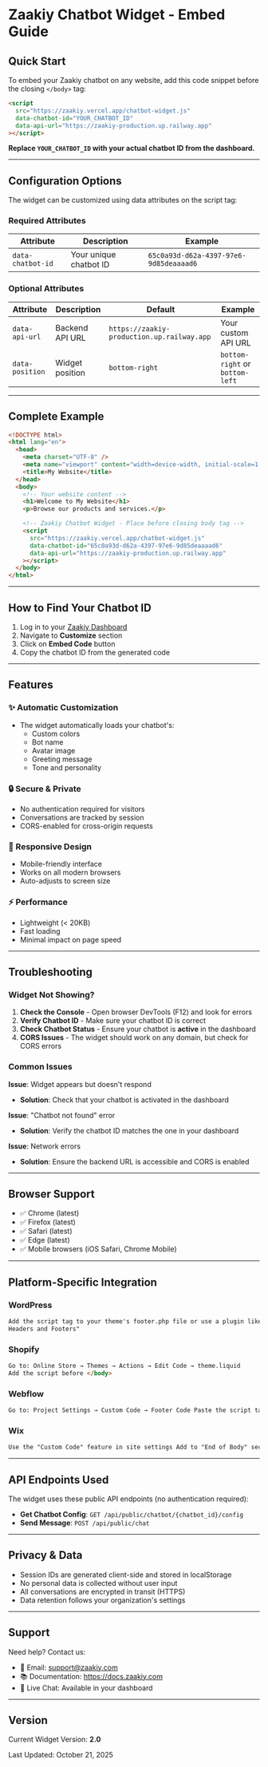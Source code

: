 # Zaakiy Chatbot Widget - Embed Guide

## Quick Start

To embed your Zaakiy chatbot on any website, add this code snippet before the closing `</body>` tag:

```html
<script
  src="https://zaakiy.vercel.app/chatbot-widget.js"
  data-chatbot-id="YOUR_CHATBOT_ID"
  data-api-url="https://zaakiy-production.up.railway.app"
></script>
```

**Replace `YOUR_CHATBOT_ID` with your actual chatbot ID from the dashboard.**

---

## Configuration Options

The widget can be customized using data attributes on the script tag:

### Required Attributes

| Attribute         | Description            | Example                                |
| ----------------- | ---------------------- | -------------------------------------- |
| `data-chatbot-id` | Your unique chatbot ID | `65c0a93d-d62a-4397-97e6-9d85deaaaad6` |

### Optional Attributes

| Attribute       | Description     | Default                                    | Example                         |
| --------------- | --------------- | ------------------------------------------ | ------------------------------- |
| `data-api-url`  | Backend API URL | `https://zaakiy-production.up.railway.app` | Your custom API URL             |
| `data-position` | Widget position | `bottom-right`                             | `bottom-right` or `bottom-left` |

---

## Complete Example

```html
<!DOCTYPE html>
<html lang="en">
  <head>
    <meta charset="UTF-8" />
    <meta name="viewport" content="width=device-width, initial-scale=1.0" />
    <title>My Website</title>
  </head>
  <body>
    <!-- Your website content -->
    <h1>Welcome to My Website</h1>
    <p>Browse our products and services.</p>

    <!-- Zaakiy Chatbot Widget - Place before closing body tag -->
    <script
      src="https://zaakiy.vercel.app/chatbot-widget.js"
      data-chatbot-id="65c0a93d-d62a-4397-97e6-9d85deaaaad6"
      data-api-url="https://zaakiy-production.up.railway.app"
    ></script>
  </body>
</html>
```

---

## How to Find Your Chatbot ID

1. Log in to your [Zaakiy Dashboard](https://zaakiy.vercel.app/dashboard)
2. Navigate to **Customize** section
3. Click on **Embed Code** button
4. Copy the chatbot ID from the generated code

---

## Features

### ✨ Automatic Customization

- The widget automatically loads your chatbot's:
  - Custom colors
  - Bot name
  - Avatar image
  - Greeting message
  - Tone and personality

### 🔒 Secure & Private

- No authentication required for visitors
- Conversations are tracked by session
- CORS-enabled for cross-origin requests

### 📱 Responsive Design

- Mobile-friendly interface
- Works on all modern browsers
- Auto-adjusts to screen size

### ⚡ Performance

- Lightweight (< 20KB)
- Fast loading
- Minimal impact on page speed

---

## Troubleshooting

### Widget Not Showing?

1. **Check the Console** - Open browser DevTools (F12) and look for errors
2. **Verify Chatbot ID** - Make sure your chatbot ID is correct
3. **Check Chatbot Status** - Ensure your chatbot is **active** in the dashboard
4. **CORS Issues** - The widget should work on any domain, but check for CORS errors

### Common Issues

**Issue**: Widget appears but doesn't respond

- **Solution**: Check that your chatbot is activated in the dashboard

**Issue**: "Chatbot not found" error

- **Solution**: Verify the chatbot ID matches the one in your dashboard

**Issue**: Network errors

- **Solution**: Ensure the backend URL is accessible and CORS is enabled

---

## Browser Support

- ✅ Chrome (latest)
- ✅ Firefox (latest)
- ✅ Safari (latest)
- ✅ Edge (latest)
- ✅ Mobile browsers (iOS Safari, Chrome Mobile)

---

## Platform-Specific Integration

### WordPress

```html
Add the script tag to your theme's footer.php file or use a plugin like "Insert
Headers and Footers"
```

### Shopify

```html
Go to: Online Store → Themes → Actions → Edit Code → theme.liquid
Add the script before </body>
```

### Webflow

```html
Go to: Project Settings → Custom Code → Footer Code Paste the script tag
```

### Wix

```html
Use the "Custom Code" feature in site settings Add to "End of Body" section
```

---

## API Endpoints Used

The widget uses these public API endpoints (no authentication required):

- **Get Chatbot Config**: `GET /api/public/chatbot/{chatbot_id}/config`
- **Send Message**: `POST /api/public/chat`

---

## Privacy & Data

- Session IDs are generated client-side and stored in localStorage
- No personal data is collected without user input
- All conversations are encrypted in transit (HTTPS)
- Data retention follows your organization's settings

---

## Support

Need help? Contact us:

- 📧 Email: support@zaakiy.com
- 📚 Documentation: https://docs.zaakiy.com
- 💬 Live Chat: Available in your dashboard

---

## Version

Current Widget Version: **2.0**

Last Updated: October 21, 2025
